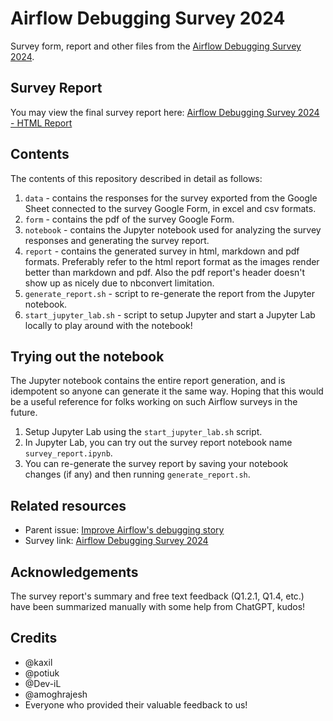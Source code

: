 # Airflow Debugging Survey 2024

Survey form, report and other files from the [Airflow Debugging Survey 2024](https://docs.google.com/forms/d/e/1FAIpQLSep0asKJ3Z2I2Cnm00d9jmGh3xYPR1BKVjWqOOadw4rKgb1eA/closedform).

## Survey Report

You may view the final survey report here: [Airflow Debugging Survey 2024 - HTML Report](https://html-preview.github.io/?url=https://github.com/omkar-foss/airflow-debugging-survey-2024/blob/main/report/html/survey_report.html)

## Contents

The contents of this repository described in detail as follows:

1. `data` - contains the responses for the survey exported from the Google Sheet connected to the survey Google Form, in excel and csv formats.
2. `form` - contains the pdf of the survey Google Form.
3. `notebook` - contains the Jupyter notebook used for analyzing the survey responses and generating the survey report.
4. `report` - contains the generated survey in html, markdown and pdf formats. Preferably refer to the html report format as the images render better than markdown and pdf. Also the pdf report's header doesn't show up as nicely due to nbconvert limitation.
5. `generate_report.sh` - script to re-generate the report from the Jupyter notebook.
6. `start_jupyter_lab.sh` - script to setup Jupyter and start a Jupyter Lab locally to play around with the notebook!

## Trying out the notebook

The Jupyter notebook contains the entire report generation, and is idempotent so anyone can generate it the same way. Hoping that this would be a useful reference for folks working on such Airflow surveys in the future.

1. Setup Jupyter Lab using the `start_jupyter_lab.sh` script.
2. In Jupyter Lab, you can try out the survey report notebook name `survey_report.ipynb`.
3. You can re-generate the survey report by saving your notebook changes (if any) and then running `generate_report.sh`.

## Related resources

- Parent issue: [Improve Airflow's debugging story](https://github.com/apache/airflow/issues/40975)
- Survey link: [Airflow Debugging Survey 2024](https://docs.google.com/forms/d/e/1FAIpQLSep0asKJ3Z2I2Cnm00d9jmGh3xYPR1BKVjWqOOadw4rKgb1eA/closedform)

## Acknowledgements

The survey report's summary and free text feedback (Q1.2.1, Q1.4, etc.) have been summarized manually with some help from ChatGPT, kudos!

## Credits

- @kaxil
- @potiuk
- @Dev-iL
- @amoghrajesh
- Everyone who provided their valuable feedback to us!
